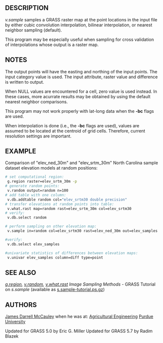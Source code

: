 ## DESCRIPTION

*v.sample* samples a GRASS raster map at the point locations in the
input file by either cubic convolution interpolation, bilinear
interpolation, or nearest neighbor sampling (default).

This program may be especially useful when sampling for cross validation
of interpolations whose output is a raster map.

## NOTES

The output points will have the easting and northing of the input
points. The input category value is used. The input attribute, raster
value and difference is written to output.

When NULL values are encountered for a cell, zero value is used instead.
In these cases, more acurrate results may be obtained by using the
default nearest neighbor comparisons.

This program may not work properly with lat-long data when the **-bc**
flags are used.

When interpolation is done (i.e., the **-bc** flags are used), values
are assumed to be located at the centroid of grid cells. Therefore,
current resolution settings are important.

## EXAMPLE

Comparison of "elev_ned_30m" and "elev_srtm_30m" North Carolina sample
dataset elevation models at random positions:

```bash
# set computational region:
 g.region raster=elev_srtm_30m -p
# generate random points:
 v.random output=random n=100
# add table with one column:
 v.db.addtable random col="elev_srtm30 double precision"
# transfer elevations at random points into table:
 v.what.rast map=random rast=elev_srtm_30m col=elev_srtm30
# verify:
 v.db.select random

# perform sampling on other elevation map:
 v.sample in=random col=elev_srtm30 rast=elev_ned_30m out=elev_samples

#verify:
 v.db.select elev_samples

#univariate statistics of differences between elevation maps:
 v.univar elev_samples column=diff type=point
```

## SEE ALSO

*[g.region](g.region.md), [v.random](v.random.md),
[v.what.rast](v.what.rast.md)* *Image Sampling Methods* - GRASS Tutorial
on *s.sample* (available as
[s.sample-tutorial.ps.gz](https://grass.osgeo.org/gdp/sites/))

## AUTHORS

[James Darrell McCauley](http://mccauley-usa.com/)
when he was at: [Agricultural
Engineering](http://ABE.www.ecn.purdue.edu/ABE/) [Purdue
University](http://www.purdue.edu/)

Updated for GRASS 5.0 by Eric G. Miller
Updated for GRASS 5.7 by Radim Blazek
